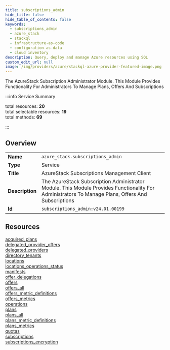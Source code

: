 ```yaml
---
title: subscriptions_admin
hide_title: false
hide_table_of_contents: false
keywords:
  - subscriptions_admin
  - azure_stack
  - stackql
  - infrastructure-as-code
  - configuration-as-data
  - cloud inventory
description: Query, deploy and manage Azure resources using SQL
custom_edit_url: null
image: /img/providers/azure/stackql-azure-provider-featured-image.png
---
```

The AzureStack Subscription Administrator Module. This Module Provides Functionality For Administrators To Manage Plans, Offers And Subscriptions  
    
:::info Service Summary

<div class="row">
<div class="providerDocColumn">
<span>total resources:&nbsp;<b>20</b></span><br />
<span>total selectable resources:&nbsp;<b>19</b></span><br />
<span>total methods:&nbsp;<b>69</b></span><br />
</div>
</div>

:::

## Overview
<table><tbody>
<tr><td><b>Name</b></td><td><code>azure_stack.subscriptions_admin</code></td></tr>
<tr><td><b>Type</b></td><td>Service</td></tr>
<tr><td><b>Title</b></td><td>AzureStack Subscriptions Management Client</td></tr>
<tr><td><b>Description</b></td><td>The AzureStack Subscription Administrator Module. This Module Provides Functionality For Administrators To Manage Plans, Offers And Subscriptions</td></tr>
<tr><td><b>Id</b></td><td><code>subscriptions_admin:v24.01.00199</code></td></tr>
</tbody></table>

## Resources
<div class="row">
<div class="providerDocColumn">
<a href="/providers/azure_stack/subscriptions_admin/acquired_plans/">acquired_plans</a><br />
<a href="/providers/azure_stack/subscriptions_admin/delegated_provider_offers/">delegated_provider_offers</a><br />
<a href="/providers/azure_stack/subscriptions_admin/delegated_providers/">delegated_providers</a><br />
<a href="/providers/azure_stack/subscriptions_admin/directory_tenants/">directory_tenants</a><br />
<a href="/providers/azure_stack/subscriptions_admin/locations/">locations</a><br />
<a href="/providers/azure_stack/subscriptions_admin/locations_operations_status/">locations_operations_status</a><br />
<a href="/providers/azure_stack/subscriptions_admin/manifests/">manifests</a><br />
<a href="/providers/azure_stack/subscriptions_admin/offer_delegations/">offer_delegations</a><br />
<a href="/providers/azure_stack/subscriptions_admin/offers/">offers</a><br />
<a href="/providers/azure_stack/subscriptions_admin/offers_all/">offers_all</a><br />
</div>
<div class="providerDocColumn">
<a href="/providers/azure_stack/subscriptions_admin/offers_metric_definitions/">offers_metric_definitions</a><br />
<a href="/providers/azure_stack/subscriptions_admin/offers_metrics/">offers_metrics</a><br />
<a href="/providers/azure_stack/subscriptions_admin/operations/">operations</a><br />
<a href="/providers/azure_stack/subscriptions_admin/plans/">plans</a><br />
<a href="/providers/azure_stack/subscriptions_admin/plans_all/">plans_all</a><br />
<a href="/providers/azure_stack/subscriptions_admin/plans_metric_definitions/">plans_metric_definitions</a><br />
<a href="/providers/azure_stack/subscriptions_admin/plans_metrics/">plans_metrics</a><br />
<a href="/providers/azure_stack/subscriptions_admin/quotas/">quotas</a><br />
<a href="/providers/azure_stack/subscriptions_admin/subscriptions/">subscriptions</a><br />
<a href="/providers/azure_stack/subscriptions_admin/subscriptions_encryption/">subscriptions_encryption</a><br />
</div>
</div>
